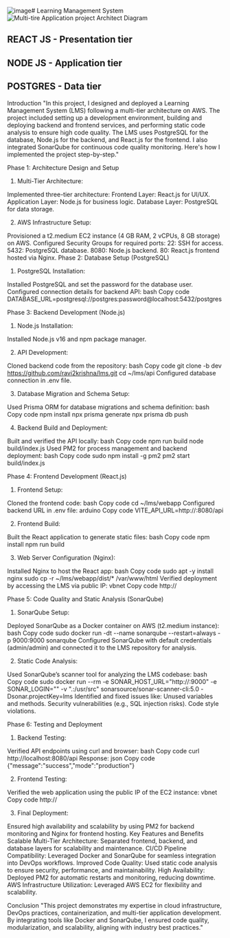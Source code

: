 ![image](https://github.com/user-attachments/assets/00a49ab9-5746-4383-acc6-21624061a967)# Learning Management System
![Multi-tire Application project Architect Diagram](https://github.com/user-attachments/assets/f7224123-9094-4eb0-9307-372c148d4eba)

## REACT JS - Presentation tier
## NODE JS - Application tier
## POSTGRES - Data tier

Introduction
"In this project, I designed and deployed a Learning Management System (LMS) following a multi-tier architecture on AWS. The project included setting up a development environment, building and deploying backend and frontend services, and performing static code analysis to ensure high code quality. The LMS uses PostgreSQL for the database, Node.js for the backend, and React.js for the frontend. I also integrated SonarQube for continuous code quality monitoring. Here's how I implemented the project step-by-step."

Phase 1: Architecture Design and Setup

1. Multi-Tier Architecture:

Implemented three-tier architecture:
Frontend Layer: React.js for UI/UX.
Application Layer: Node.js for business logic.
Database Layer: PostgreSQL for data storage.

2. AWS Infrastructure Setup:

Provisioned a t2.medium EC2 instance (4 GB RAM, 2 vCPUs, 8 GB storage) on AWS.
Configured Security Groups for required ports:
22: SSH for access.
5432: PostgreSQL database.
8080: Node.js backend.
80: React.js frontend hosted via Nginx.
Phase 2: Database Setup (PostgreSQL)

1. PostgreSQL Installation:

Installed PostgreSQL and set the password for the database user.
Configured connection details for backend API:
bash
Copy code
DATABASE_URL=postgresql://postgres:password@localhost:5432/postgres

Phase 3: Backend Development (Node.js)

1. Node.js Installation:

Installed Node.js v16 and npm package manager.

2. API Development:

Cloned backend code from the repository:
bash
Copy code
git clone -b dev https://github.com/ravi2krishna/lms.git
cd ~/lms/api
Configured database connection in .env file.

3. Database Migration and Schema Setup:

Used Prisma ORM for database migrations and schema definition:
bash
Copy code
npm install
npx prisma generate
npx prisma db push

4. Backend Build and Deployment:

Built and verified the API locally:
bash
Copy code
npm run build
node build/index.js
Used PM2 for process management and backend deployment:
bash
Copy code
sudo npm install -g pm2
pm2 start build/index.js

Phase 4: Frontend Development (React.js)

1. Frontend Setup:

Cloned the frontend code:
bash
Copy code
cd ~/lms/webapp
Configured backend URL in .env file:
arduino
Copy code
VITE_API_URL=http://<public-ip>:8080/api

2. Frontend Build:

Built the React application to generate static files:
bash
Copy code
npm install
npm run build

3. Web Server Configuration (Nginx):

Installed Nginx to host the React app:
bash
Copy code
sudo apt -y install nginx
sudo cp -r ~/lms/webapp/dist/* /var/www/html
Verified deployment by accessing the LMS via public IP:
vbnet
Copy code
http://<public-ip>

Phase 5: Code Quality and Static Analysis (SonarQube)
1. SonarQube Setup:

Deployed SonarQube as a Docker container on AWS (t2.medium instance):
bash
Copy code
sudo docker run -dt --name sonarqube --restart=always -p 9000:9000 sonarqube
Configured SonarQube with default credentials (admin/admin) and connected it to the LMS repository for analysis.

2. Static Code Analysis:

Used SonarQube’s scanner tool for analyzing the LMS codebase:
bash
Copy code
sudo docker run --rm -e SONAR_HOST_URL="http://<ip>:9000" -e SONAR_LOGIN="<token>" -v ".:/usr/src" sonarsource/sonar-scanner-cli:5.0 -Dsonar.projectKey=lms
Identified and fixed issues like:
Unused variables and methods.
Security vulnerabilities (e.g., SQL injection risks).
Code style violations.

Phase 6: Testing and Deployment
1. Backend Testing:

Verified API endpoints using curl and browser:
bash
Copy code
curl http://localhost:8080/api
Response:
json
Copy code
{"message":"success","mode":"production"}

2. Frontend Testing:

Verified the web application using the public IP of the EC2 instance:
vbnet
Copy code
http://<public-ip>

3. Final Deployment:

Ensured high availability and scalability by using PM2 for backend monitoring and Nginx for frontend hosting.
Key Features and Benefits
Scalable Multi-Tier Architecture:
Separated frontend, backend, and database layers for scalability and maintenance.
CI/CD Pipeline Compatibility:
Leveraged Docker and SonarQube for seamless integration into DevOps workflows.
Improved Code Quality:
Used static code analysis to ensure security, performance, and maintainability.
High Availability:
Deployed PM2 for automatic restarts and monitoring, reducing downtime.
AWS Infrastructure Utilization:
Leveraged AWS EC2 for flexibility and scalability.

Conclusion
"This project demonstrates my expertise in cloud infrastructure, DevOps practices, containerization, and multi-tier application development. By integrating tools like Docker and SonarQube, I ensured code quality, modularization, and scalability, aligning with industry best practices."
